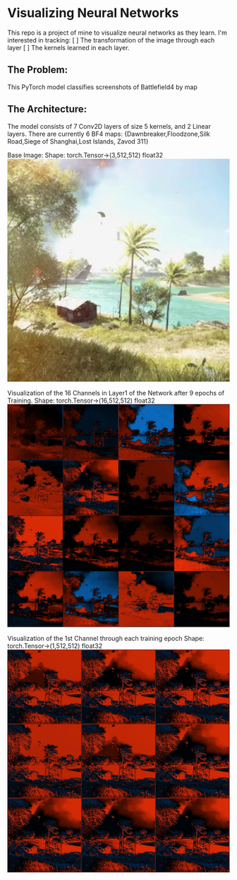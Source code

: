# Visualizing Neural Networks
This repo is a project of mine to visualize neural networks as they learn. I'm interested in tracking:
[ ] The transformation of the image through each layer
[ ] The kernels learned in each layer.

## The Problem: 
This PyTorch model classifies screenshots of Battlefield4 by map 

## The Architecture: 
The model consists of 7 Conv2D layers of size 5 kernels, and 2 Linear layers. There are currently 6 BF4 maps: {Dawnbreaker,Floodzone,Silk Road,Siege of Shanghai,Lost Islands, Zavod 311}


Base Image: 
Shape: torch.Tensor->(3,512,512) float32
![alt text](https://github.com/steinshark/VisualizedML/blob/main/BaseImg.jpg?raw=true)

Visualization of the 16 Channels in Layer1 of the Network after 9 epochs of Training.
Shape: torch.Tensor->(16,512,512) float32
![alt text](https://github.com/steinshark/VisualizedML/blob/main/Layer1_ep0.jpg?raw=true)

Visualization of the 1st Channel through each training epoch
Shape: torch.Tensor->(1,512,512) float32
![alt text](https://github.com/steinshark/VisualizedML/blob/main/Layer1_ch1.jpg?raw=true)
